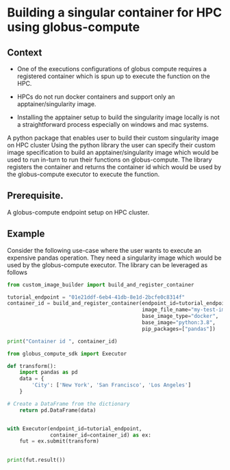 # Building a singular container for HPC using globus-compute

## Context
* One of the executions configurations of globus compute requires a registered container which is spun up to execute the function on the HPC.

* HPCs do not run docker containers and support only an apptainer/singularity image.

* Installing the apptainer setup to build the singularity image locally is not a straightforward process especially on windows and mac systems.

A python package that enables user to build their custom singularity image on HPC cluster
Using the python library the user can specify their custom image specification to build an apptainer/singularity image 
which would be used to run in-turn to run their functions on globus-compute. The library registers the container and 
returns the container id which would be used by the globus-compute executor to execute the function.


## Prerequisite.
A globus-compute endpoint setup on HPC cluster. 



## Example

Consider the following use-case where the user wants to execute an expensive pandas operation.
They need a singularity image which would be used by the globus-compute executor. The library can be leveraged as follows
```python
from custom_image_builder import build_and_register_container

tutorial_endpoint = "01e21ddf-6eb4-41db-8e1d-2bcfe0c8314f"
container_id = build_and_register_container(endpoint_id=tutorial_endpoint,
                                            image_file_name="my-test-image", 
                                            base_image_type="docker", 
                                            base_image="python:3.8",
                                            pip_packages=["pandas"])

print("Container id ", container_id)

from globus_compute_sdk import Executor

def transform():
    import pandas as pd
    data = {
        'City': ['New York', 'San Francisco', 'Los Angeles']
    }

# Create a DataFrame from the dictionary
    return pd.DataFrame(data)


with Executor(endpoint_id=tutorial_endpoint,
              container_id=container_id) as ex:
    fut = ex.submit(transform)
    

print(fut.result())

```
